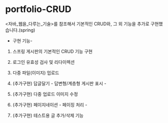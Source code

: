 # portfolio-CRUD

<자바_웹을_다루는_기술>를 참조해서
기본적인 CRUD와, 그 외 기능을 추가로 구현했습니다.(spring)

- 구현 기능-

 1. 스프링 게시판의 기본적인 CRUD 기능 구현

 2. 로그인 유효성 검사 및 리다이렉션 

 3. 다중 파일(이미지) 업로드 

 4. (추가구현) 답글달기 - 답변형/계층형 게시판 표시 -

 5. (추가구현) 다중 업로드 이미지 수정

 6. (추가구현) 페이지네이션 - 페이징 처리 -

 7. (추가구현) 테스트용 글 추가/삭제 기능 



